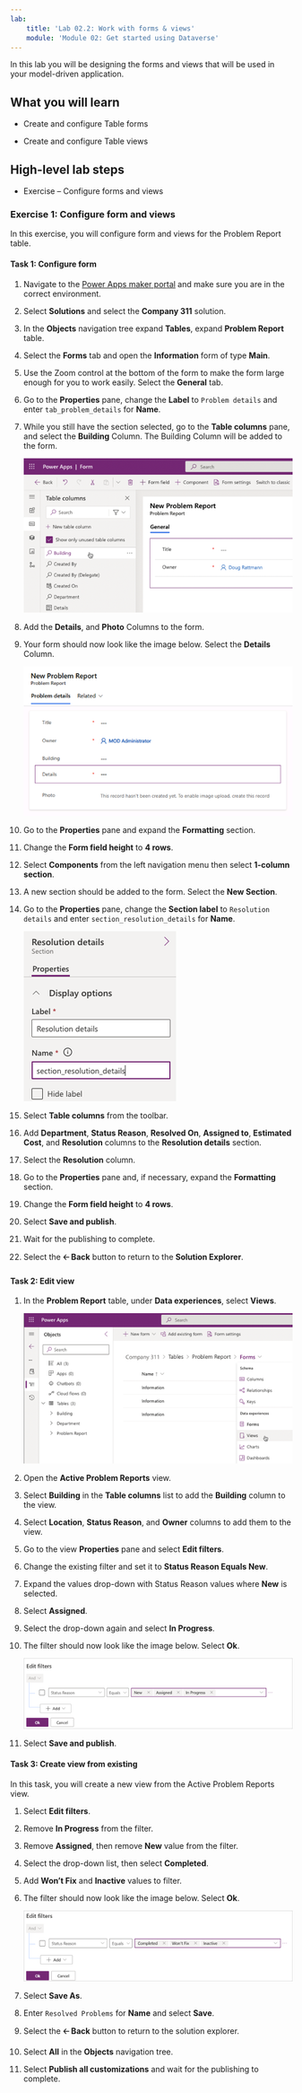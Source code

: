 ```yaml
---
lab:
    title: 'Lab 02.2: Work with forms & views'
    module: 'Module 02: Get started using Dataverse'
---
```


In this lab you will be designing the forms and views that will be used in your
model-driven application.

## What you will learn

-   Create and configure Table forms

-   Create and configure Table views

## High-level lab steps

-   Exercise – Configure forms and views

### Exercise 1: Configure form and views

In this exercise, you will configure form and views for the Problem Report table.

#### Task 1: Configure form

1.  Navigate to the [Power Apps maker portal](https://make.powerapps.com/) and make sure you are in the correct environment.

2.  Select **Solutions** and select the **Company 311** solution.

3.  In the **Objects** navigation tree expand **Tables**, expand **Problem Report** table.

4.  Select the **Forms** tab and open the **Information** form of type **Main**.

5.  Use the Zoom control at the bottom of the form to make the form large enough for you to work easily. Select the **General** tab. 

6.  Go to the **Properties** pane, change the **Label** to `Problem details` and enter `tab_problem_details` for **Name**.

7.  While you still have the section selected, go to the **Table columns** pane, and select the **Building** Column. The Building Column will be added to the form.

    ![A screenshot of the table columns pane.](02-2/media/Lab2-2-Ex1-Task1-4.png) 

8.  Add the **Details**, and **Photo** Columns to the form.

9.  Your form should now look like the image below. Select the **Details** Column.

    ![A screenshot of the form designer with the details field.](02-2/media/Lab2-2-Ex1-Task1-5.png) 

10. Go to the **Properties** pane and expand the **Formatting** section.

11. Change the **Form field height** to **4 rows**.

12. Select **Components** from the left navigation menu then select **1-column section**.

13. A new section should be added to the form. Select the **New Section**.

14. Go to the **Properties** pane, change the **Section label** to `Resolution details` and enter `section_resolution_details` for **Name**.

    ![A screenshot of the section properties pane with the relevant text in each field](02-2/media/Lab2-2-Ex1-Task1-9.png)

15. Select **Table columns** from the toolbar.

16.  Add **Department**, **Status Reason**, **Resolved On**, **Assigned to**,
    **Estimated Cost**, and **Resolution** columns to the **Resolution details**
    section.

17. Select the **Resolution** column.

18. Go to the **Properties** pane and, if necessary, expand the **Formatting** section.

19. Change the **Form field height** to **4 rows**.

20. Select **Save and publish**.

21. Wait for the publishing to complete.

22. Select the **🡠 Back** button to return to the **Solution Explorer**.

#### Task 2: Edit view

1.  In the **Problem Report** table, under **Data experiences**, select **Views**.

    ![A screenshot of the table designer screen with Views selected under the table entry.](02-2/media/Lab2-2-Ex1-Task2-1.png)

2.  Open the **Active Problem Reports** view.

3.  Select **Building** in the **Table columns** list to add the **Building** column to the view.

4.  Select **Location**, **Status Reason**, and **Owner** columns to add them to the view.

5.  Go to the view **Properties** pane and select **Edit filters**.

6.  Change the existing filter and set it to **Status Reason Equals New**.

7.  Expand the values drop-down with Status Reason values where **New** is selected.

8.  Select **Assigned**.

9.  Select the drop-down again and select **In Progress**.

10. The filter should now look like the image below. Select **Ok**.

    ![A screenshot of the edit filters window with the condition Status Reason equals New, Assigned, and In Progress](02-2/media/Lab2-2-Ex1-Task2-6.png)

11. Select **Save and publish**.


#### Task 3: Create view from existing

In this task, you will create a new view from the Active Problem Reports view.

1.  Select **Edit filters**.

2.  Remove **In Progress** from the filter.

3.  Remove **Assigned**, then remove **New** value from the filter.

4.  Select the drop-down list, then select **Completed**.

5.  Add **Won’t Fix** and **Inactive** values to filter.

6.  The filter should now look like the image below. Select **Ok**.

    ![A screenshot of the edit filters window with the following Status Reason values: Completed, Won't Fix, Inactive](02-2/media/Lab2-2-Ex1-Task2-10.png)

7.  Select **Save As**.

8.  Enter `Resolved Problems` for **Name** and select **Save**.

9.  Select the **🡠 Back** button to return to the solution explorer.

10. Select **All** in the **Objects** navigation tree.

11. Select **Publish all customizations** and wait for the publishing to complete.

